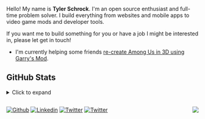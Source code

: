 Hello! My name is **Tyler Schrock**. I'm an open source enthusiast and full-time problem solver. I build everything from websites and mobile apps to video game mods and developer tools.

If you want me to build something for you or have a job I might be interested in, please let get in touch!

- I'm currently helping some friends [re-create Among Us in 3D using Garry's Mod](https://github.com/NotMyWing/GarrysModAmongUs). 

## GitHub Stats
<details>
    <summary>Click to expand</summary>
    <p align="center">
        <img src="https://github-readme-stats.vercel.app/api?username=tschrock&count_private=true&show_icons=true&include_all_commits=true&line_height=25&icon_color=30a14f" />
        <img src="https://github-readme-streak-stats.herokuapp.com/?user=Tschrock" />
        <img src="https://github-readme-stats.vercel.app/api/top-langs/?username=tschrock&hide=java,c&layout=compact&langs_count=8&card_width=445" />
    </p>
</details>

<h2></h2>

[![Github](https://img.shields.io/badge/-Github-000?style=for-the-badge&logo=Github&logoColor=white)](https://github.com/tschrock)
[![Linkedin](https://img.shields.io/badge/-LinkedIn-blue?style=for-the-badge&logo=Linkedin&logoColor=white)](https://www.linkedin.com/in/tschrock123/)
[![Twitter](https://img.shields.io/badge/-Twitter-1da1f2?style=for-the-badge&logo=Twitter&logoColor=white)](https://twitter.com/CyberPon3/)
[![Twitter](https://img.shields.io/badge/-Telegram-32afed?style=for-the-badge&logo=Telegram&logoColor=white)](https://t.me/cyberpon3/)
<a href="https://ko-fi.com/tschrock"><img align="right" src="https://img.shields.io/badge/-Buy%20me%20a%20coffee-F16061?style=for-the-badge&logo=Ko-fi&logoColor=white" /></a>
